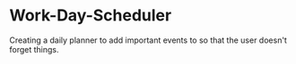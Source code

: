 # Work-Day-Scheduler
Creating a daily planner to add important events to so that the user doesn't forget things.
